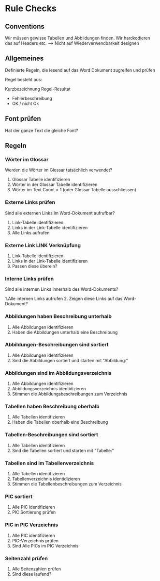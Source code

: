 # Rule Checks

## Conventions

Wir müssen gewisse Tabellen und Abbildungen finden. Wir hardkodieren das auf Headers etc.
--> Nicht auf Wiederverwendbarkeit designen

## Allgemeines

Definierte Regeln, die lesend auf das Word Dokument zugreifen und prüfen

Regel besteht aus:

Kurzbezeichnung
Regel-Resultat
  - Fehlerbeschreibung
  - OK / nicht Ok

## Font prüfen

Hat der ganze Text die gleiche Font?

## Regeln

### Wörter im Glossar

Werden die Wörter im Glossar tatsächlich verwendet?

1. Glossar Tabelle identifizieren
2. Wörter in der Glossar Tabelle identifizieren
3. Wörter im Text Count > 1 (oder Glossar Tabelle ausschliessen)

### Externe Links prüfen

Sind alle externen Links im Word-Dokument aufrufbar?

1. Link-Tabelle identifizieren
2. Links in der Link-Tabelle identifizieren
3. Alle Links aufrufen

### Externe Link LINK Verknüpfung

1. Link-Tabelle identifizieren
2. Links in der Link-Tabelle identifizieren
3. Passen diese überein?

### Interne Links prüfen

Sind alle internen Links innerhalb des Word-Dokuments?

1.Alle internen Links aufrufen
2. Zeigen diese Links auf das Word-Dokument?

### Abbildungen haben Beschreibung unterhalb

1. Alle Abbildungen identifizieren
2. Haben die Abbildungen unterhalb eine Beschreibung

### Abbildungen-Beschreibungen sind sortiert

1. Alle Abbildungen identifizieren
2. Sind die Abbildungen sortiert und starten mit "Abbildung:"

### Abbildungen sind im Abbildungsverzeichnis

1. Alle Abbildungen identifizieren
2. Abbildungsverzeichnis identidizieren
3. Stimmen die Abbildungsbeschreibungen zum Verzeichnis

### Tabellen haben Beschreibung oberhalb

1. Alle Tabellen identifizieren
2. Haben die Tabellen oberhalb eine Beschreibung

### Tabellen-Beschreibungen sind sortiert

1. Alle Tabellen identifizieren
2. Sind die Tabellen sortiert und starten mit "Tabelle:"

### Tabellen sind im Tabellenverzeichnis

1. Alle Tabellen identifizieren
2. Tabellenverzeichnis identidizieren
3. Stimmen die Tabellenbeschreibungen zum Verzeichnis

### PIC sortiert

1. Alle PIC identifizieren
2. PIC Sortierung prüfen

### PIC in PIC Verzeichnis

1. Alle PIC identifizieren
2. PIC-Verzeichnis prüfen
3. Sind Alle PICs im PIC Verzeichnis

### Seitenzahl prüfen

1. Alle Seitenzahlen prüfen
2. Sind diese laufend?
